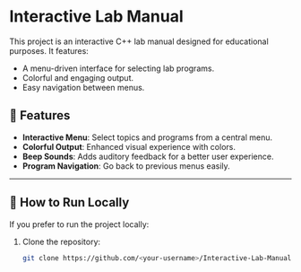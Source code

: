 # Interactive Lab Manual

This project is an interactive C++ lab manual designed for educational purposes. It features:
- A menu-driven interface for selecting lab programs.
- Colorful and engaging output.
- Easy navigation between menus.

## 📜 Features
- **Interactive Menu**: Select topics and programs from a central menu.
- **Colorful Output**: Enhanced visual experience with colors.
- **Beep Sounds**: Adds auditory feedback for a better user experience.
- **Program Navigation**: Go back to previous menus easily.

---

## 🚀 How to Run Locally

If you prefer to run the project locally:
1. Clone the repository:
   ```bash
   git clone https://github.com/<your-username>/Interactive-Lab-Manual.git
